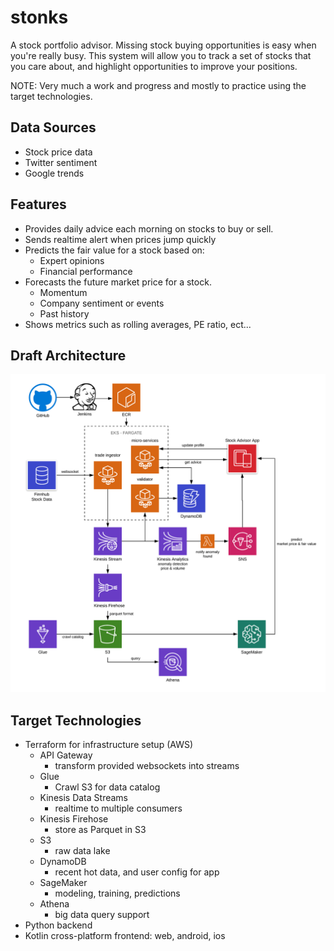 # stonks 
A stock portfolio advisor. Missing stock buying opportunities is easy when you're really busy. This system will allow you to track a set of stocks that you care about, and highlight opportunities to improve your positions.

NOTE: Very much a work and progress and mostly to practice using the target technologies.

## Data Sources
* Stock price data
* Twitter sentiment
* Google trends

## Features
* Provides daily advice each morning on stocks to buy or sell.
* Sends realtime alert when prices jump quickly
* Predicts the fair value for a stock based on:
    * Expert opinions
    * Financial performance 
* Forecasts the future market price for a stock.
    * Momentum
    * Company sentiment or events
    * Past history
* Shows metrics such as rolling averages, PE ratio, ect...

## Draft Architecture
![High Level](docs//stonks-high-level-architecture.png?raw=true "High Level Architecture")

## Target Technologies
* Terraform for infrastructure setup (AWS)
    * API Gateway
        * transform provided websockets into streams
    * Glue 
        * Crawl S3 for data catalog
    * Kinesis Data Streams
        * realtime to multiple consumers
    * Kinesis Firehose
        * store as Parquet in S3
    * S3
        * raw data lake
    * DynamoDB
        * recent hot data, and user config for app
    * SageMaker
        * modeling, training, predictions
    * Athena 
        * big data query support 
* Python backend
* Kotlin cross-platform frontend: web, android, ios
